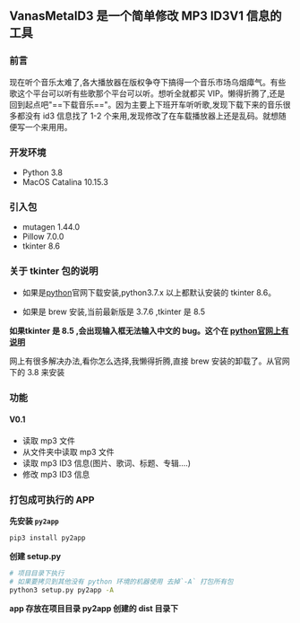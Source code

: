 ## VanasMetaID3 是一个简单修改 MP3 ID3V1 信息的工具

### 前言

现在听个音乐太难了,各大播放器在版权争夺下搞得一个音乐市场乌烟瘴气。有些歌这个平台可以听有些歌那个平台可以听。想听全就都买 VIP。懒得折腾了,还是回到起点吧"==下载音乐=="。因为主要上下班开车听听歌,发现下载下来的音乐很多都没有 id3 信息找了 1-2 个来用,发现修改了在车载播放器上还是乱码。就想随便写一个来用用。

### 开发环境

+ Python 3.8
+ MacOS Catalina 10.15.3 

### 引入包

+ mutagen 1.44.0
+ Pillow 7.0.0
+ tkinter 8.6 

### 关于 tkinter 包的说明

+ 如果是[python](https://www.python.org)官网下载安装,python3.7.x 以上都默认安装的 tkinter 8.6。

+ 如果是 brew 安装,当前最新版是 3.7.6 ,tkinter 是 8.5

**如果tkinter 是 8.5 ,会出现输入框无法输入中文的 bug。这个在 [python官网上有说明](https://www.python.org/download/mac/tcltk/)**

网上有很多解决办法,看你怎么选择,我懒得折腾,直接 brew 安装的卸载了。从官网下的 3.8 来安装

### 功能

#### V0.1
    
  + 读取 mp3 文件
  + 从文件夹中读取 mp3 文件
  + 读取 mp3 ID3 信息(图片、歌词、标题、专辑....)
  + 修改 mp3 ID3 信息

### 打包成可执行的 APP

**先安装 `py2app`**
```bash
pip3 install py2app
```

**创建 setup.py**

```bash
# 项目目录下执行 
# 如果要拷贝到其他没有 python 环境的机器使用 去掉`-A` 打包所有包
python3 setup.py py2app -A
```

**app 存放在项目目录 py2app 创建的 dist 目录下**
